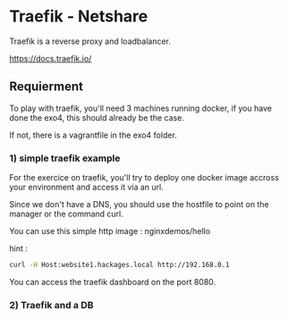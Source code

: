 # Traefik - Netshare

Traefik is a reverse proxy and loadbalancer.

<https://docs.traefik.io/>

## Requierment

To play with traefik, you'll need 3 machines running docker, if you have done the exo4, this should already be the case.

If not, there is a vagrantfile in the exo4 folder.

### 1) simple traefik example

For the exercice on traefik, you'll try to deploy one docker image accross your environment and access it via an url.

Since we don't have a DNS, you should use the hostfile to point on the manager or the command curl.

You can use this simple http image : nginxdemos/hello

hint :

``` bash
curl -H Host:website1.hackages.local http://192.168.0.1
```

You can access the traefik dashboard on the port 8080.

### 2) Traefik and a DB
